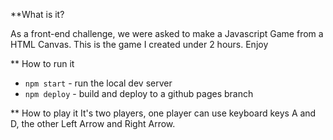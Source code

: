 **What is it?

As a front-end challenge, we were asked to make a Javascript Game from a HTML Canvas. This is the game I created under 2 hours. Enjoy

** How to run it

- `npm start` - run the local dev server
- `npm deploy` - build and deploy to a github pages branch

** How to play it
It's two players, one player can use keyboard keys A and D, the other Left Arrow and Right Arrow. 

